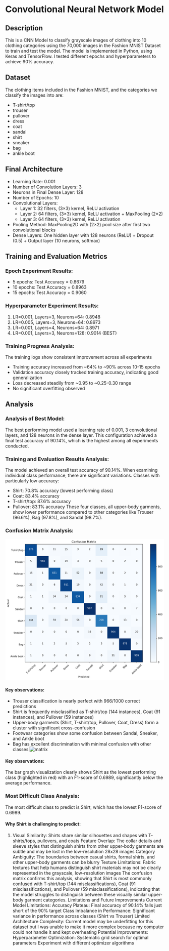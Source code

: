 # Convolutional Neural Network Model

## Description 
This is a CNN Model to classify grayscale images of clothing into 10 clothing categories using the 70,000 images in the Fashion MNIST Dataset to train and test the model. The model is implemented in Python, using Keras and TensorFlow. I tested different epochs and hyperparameters to achieve 90% accuracy.  

## Dataset
The clothing items included in the Fashion MNIST, and the categories we classify the images into are:
- T-shirt/top
- trouser
- pullover
- dress
- coat
- sandal
- shirt
- sneaker
- bag
- ankle boot

## Final Architecture
- Learning Rate: 0.001
- Number of Convolution Layers: 3
- Neurons in Final Dense Layer: 128
- Number of Epochs: 10
- Convolutional Layers:
  - Layer 1: 32 filters, (3×3) kernel, ReLU activation
  - Layer 2: 64 filters, (3×3) kernel, ReLU activation + MaxPooling (2×2)
  - Layer 3: 64 filters, (3×3) kernel, ReLU activation
- Pooling Method: MaxPooling2D with (2×2) pool size after first two convolutional blocks
- Dense Layers: One hidden layer with 128 neurons (ReLU) + Dropout (0.5) + Output layer (10 neurons, softmax)

## Training and Evaluation Metrics
### Epoch Experiment Results:
- 5 epochs: Test Accuracy = 0.8679
- 10 epochs: Test Accuracy = 0.8963
- 15 epochs: Test Accuracy = 0.9060
### Hyperparameter Experiment Results:
1. LR=0.001, Layers=3, Neurons=64: 0.8948
2. LR=0.005, Layers=3, Neurons=64: 0.8973
3. LR=0.001, Layers=4, Neurons=64: 0.8971
4. LR=0.001, Layers=3, Neurons=128: 0.9014 (BEST)
### Training Progress Analysis:
The training logs show consistent improvement across all experiments
- Training accuracy increased from ~64% to ~90% across 10-15 epochs
- Validation accuracy closely tracked training accuracy, indicating good generalization
- Loss decreased steadily from ~0.95 to ~0.25-0.30 range
- No significant overfitting observed

## Analysis
### Analysis of Best Model:
The best performing model used a learning rate of 0.001, 3 convolutional layers, and 128 neurons in the dense layer. This configuration achieved a final test accuracy of 90.14%, which is the highest among all experiments conducted. 
### Training and Evaluation Results Analysis:
The model achieved an overall test accuracy of 90.14%. When examining individual class performance, there are significant variations.
Classes with particularly low accuracy:
- Shirt: 70.8% accuracy (lowest performing class)
- Coat: 83.4% accuracy
- T-shirt/top: 87.6% accuracy
- Pullover: 83.1% accuracy
These four classes, all upper-body garments, show lower performance compared to other categories like Trouser (96.6%), Bag (97.8%), and Sandal (98.7%).
### Confusion Matrix Analysis:
![cmatrix](analysis/confusion_matrix.png)
#### Key observations:
- Trouser classification is nearly perfect with 966/1000 correct predictions
- Shirt is frequently misclassified as T-shirt/top (144 instances), Coat (91 instances), and Pullover (59 instances)
- Upper-body garments (Shirt, T-shirt/top, Pullover, Coat, Dress) form a cluster with significant cross-confusion
- Footwear categories show some confusion between Sandal, Sneaker, and Ankle boot
- Bag has excellent discrimination with minimal confusion with other classes
![matrix](C:\Users\sarah\Downloads\dsF25\class_performance.png)
#### Key observations:
The bar graph visualization clearly shows Shirt as the lowest performing class (highlighted in red) with an F1-score of 0.6989, significantly below the average performance.
### Most Difficult Class Analysis:
The most difficult class to predict is Shirt, which has the lowest F1-score of 0.6989.
#### Why Shirt is challenging to predict:
1. Visual Similarity: Shirts share similar silhouettes and shapes with T-shirts/tops, pullovers, and coats
Feature Overlap: The collar details and sleeve styles that distinguish shirts from other upper-body garments are subtle and may be lost in the low-resolution 28x28 images
Category Ambiguity: The boundaries between casual shirts, formal shirts, and other upper-body garments can be blurry
Texture Limitations: Fabric textures that help humans distinguish shirt materials may not be clearly represented in the grayscale, low-resolution images
The confusion matrix confirms this analysis, showing that Shirt is most commonly confused with T-shirt/top (144 misclassifications), Coat (91 misclassifications), and Pullover (59 misclassifications), indicating that the model struggles to distinguish between these visually similar upper-body garment categories.
Limitations and Future Improvements
Current Model Limitations:
Accuracy Plateau: Final accuracy of 90.14% falls just short of the 90% target
Class Imbalance in Performance: Significant variance in performance across classes (Shirt vs Trouser)
Limited Architecture Complexity: Current model may be underfitting for this dataset but I was unable to make it more complex because my computer could not handle it and kept overheating
Potential Improvements:
Hyperparameter Optimization:
Systematic grid search for optimal parameters
Experiment with different optimizer algorithms


